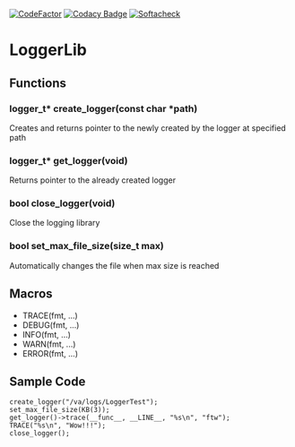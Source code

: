 [![CodeFactor](https://www.codefactor.io/repository/github/khubaibumer/loggerlib/badge)](https://www.codefactor.io/repository/github/khubaibumer/loggerlib)
[![Codacy Badge](https://app.codacy.com/project/badge/Grade/451de471a0344463bcfc91acc8d5acf4)](https://www.codacy.com/gh/khubaibumer/loggerlib/dashboard?utm_source=github.com&amp;utm_medium=referral&amp;utm_content=khubaibumer/loggerlib&amp;utm_campaign=Badge_Grade)
[![Softacheck](https://softacheck.com/app/repository/khubaibumer/loggerlib/badge)](https://softacheck.com/app/repository/khubaibumer/loggerlib/issues)

# LoggerLib

## Functions

### logger_t* create_logger(const char *path)
Creates and returns pointer to the newly created by the logger at specified path

### logger_t* get_logger(void)
Returns pointer to the already created logger

### bool close_logger(void)
Close the logging library

### bool set_max_file_size(size_t max)
Automatically changes the file when max size is reached

## Macros
*  TRACE(fmt, ...)
*  DEBUG(fmt, ...)
*  INFO(fmt, ...)
*  WARN(fmt, ...)
*  ERROR(fmt, ...)

## Sample Code
  ```
  create_logger("/va/logs/LoggerTest");
  set_max_file_size(KB(3));
  get_logger()->trace(__func__, __LINE__, "%s\n", "ftw");
  TRACE("%s\n", "Wow!!!");
  close_logger();
  ```
